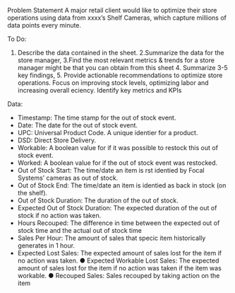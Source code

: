 Problem Statement
A major retail client would like to optimize their store operations using data from xxxx’s Shelf Cameras, which capture
millions of data points every minute.

To Do: 
1. Describe the data contained in the sheet. 2.Summarize the data for the store manager, 3.Find the most relevant metrics & trends for a
store manager might be that you can obtain from this sheet 4. Summarize 3-5 key findings, 5. Provide actionable recommendations to optimize store operations.
Focus on improving stock levels, optimizing labor and increasing overall eciency. Identify key metrics and KPIs


Data:
- Timestamp: The time stamp for the out of stock event.
- Date: The date for the out of stock event.
- UPC: Universal Product Code. A unique identier for a product.
- DSD: Direct Store Delivery.
- Workable: A boolean value for if it was possible to restock this out of stock event.
- Worked: A boolean value for if the out of stock event was restocked.
- Out of Stock Start: The time/date an item is rst identied by Focal Systems’ cameras
as out of stock.
- Out of Stock End: The time/date an item is identied as back in stock (on the shelf).
- Out of Stock Duration: The duration of the out of stock.
- Expected Out of Stock Duration: The expected duration of the out of stock if no action
was taken.
- Hours Recouped: The difference in time between the expected out of stock time and the
actual out of stock time
- Sales Per Hour: The amount of sales that specic item historically generates in 1 hour.
- Expected Lost Sales: The expected amount of sales lost for the item if no action was
taken.
● Expected Workable Lost Sales: The expected amount of sales lost for the item if no
action was taken if the item was workable.
● Recouped Sales: Sales recouped by taking action on the item
